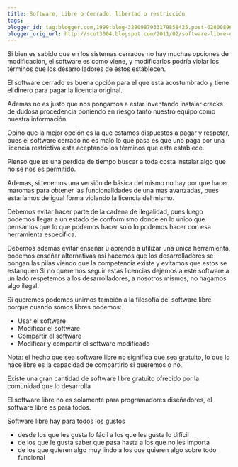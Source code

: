 ```yaml
---
title: Software, Libre o Cerrado, libertad o restricción
tags:
blogger_id: tag:blogger.com,1999:blog-3290987933179858425.post-6280089637130327883
blogger_orig_url: http://scot3004.blogspot.com/2011/02/software-libre-o-cerrado-libertad-o.html
---
```


Si bien es sabido que en los sistemas cerrados no hay muchas opciones de modificación, el software es como viene, y modificarlos podría violar los términos que los desarrolladores de estos establecen.

El software cerrado es buena opción para el que esta acostumbrado y tiene el dinero para pagar la licencia original.

Ademas no es justo que nos pongamos a estar inventando instalar cracks de dudosa procedencia poniendo en riesgo tanto nuestro equipo como nuestra información.

Opino que la mejor opción es la que estamos dispuestos a pagar y respetar, pues el software cerrado no es malo lo que pasa es que uno paga por una licencia restrictiva esta aceptando los términos que esta establece.

Pienso que es una perdida de tiempo buscar a toda costa instalar algo que no se nos es permitido.

Ademas, si tenemos una versión de básica del mismo no hay por que hacer maromas para obtener las funcionalidades de una mas avanzadas, pues estaríamos de igual forma violando la licencia del mismo.

Debemos evitar hacer parte de la cadena de ilegalidad, pues luego podemos llegar a un estado de conformismo donde en lo único que pensamos que lo que podemos hacer solo lo podemos hacer con esa herramienta especifica.

Debemos ademas evitar enseñar  u aprende a utilizar una única herramienta, podemos enseñar alternativas asi hacemos que los desarrolladores se pongan las pilas viendo que la competencia existe y evitamos que estos se estanquen
Si no queremos seguir estas licencias dejemos a este software a un lado respetemos a los desarrolladores, a nosotros mismos, no hagamos algo ilegal.

Si queremos podemos unirnos también a la filosofía del software libre
porque cuando somos libres podemos:

- Usar el software
- Modificar el software
- Compartir el software
- Modificar y compartir el software modificado

Nota: el hecho que sea software libre no significa que sea gratuito, lo que lo hace libre es la capacidad de compartirlo si queremos o no.

Existe una gran cantidad de software libre gratuito ofrecido por la comunidad que lo desarrolla

El software libre no es solamente para programadores diseñadores, el software libre es para todos.

Software libre hay para todos los gustos

- desde los que les gusta lo fácil a los que les gusta lo difícil
- de los que le gusta saber que pasa hasta a los que no les importa
- de los que quieren algo muy lindo a los que quieren algo sobre todo funcional
